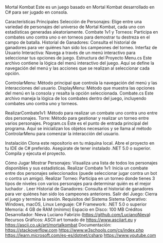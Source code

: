 Mortal Kombat
Este es un juego basado en Mortal Kombat desarrollado en C# para ser jugado en consola.

Características Principales
Selección de Personajes: Elige entre una variedad de personajes del universo de Mortal Kombat, cada uno con estadísticas generadas aleatoriamente.
Combate 1v1 y Torneos: Participa en combates uno contra uno o en torneos para demostrar tu destreza en el campo de batalla.
Historial de Ganadores: Consulta el historial de ganadores para ver quiénes han sido los campeones del torneo.
Interfaz de Usuario Interactiva: Navega a través de un menú interactivo para seleccionar tus opciones de juego.
Estructura del Proyecto
Menu.cs
Este archivo contiene la lógica del menú interactivo del juego. Aquí se define la navegación del menú y las acciones que se realizan al seleccionar cada opción.

ControlarMenu: Método principal que controla la navegación del menú y las interacciones del usuario.
DisplayMenu: Método que muestra las opciones del menú en la consola y resalta la opción seleccionada.
Combate.cs
Este archivo maneja la lógica de los combates dentro del juego, incluyendo combates uno contra uno y torneos.

RealizarCombate1v1: Método para realizar un combate uno contra uno entre dos personajes.
Torre: Método para gestionar y realizar un torneo entre varios personajes.
Program.cs
Este es el punto de entrada principal del programa. Aquí se inicializan los objetos necesarios y se llama al método ControlarMenu para comenzar la interacción del usuario.

Instalación
Clona este repositorio en tu máquina local.
Abre el proyecto en tu IDE de C# preferido.
Asegúrate de tener instalado .NET 5.0 o superior.
Compila y ejecuta el proyecto.

Cómo Jugar
Mostrar Personajes: Visualiza una lista de todos los personajes disponibles y sus estadísticas.
Realizar Combate 1v1: Inicia un combate entre dos personajes seleccionados (puede seleccionar jugar contra un bot o contra un amigo).
Realizar Torneo: Participa en un torneo donde tienes 3 tipos de niveles con varios personajes para determinar quién es el mejor luchador .
Leer Historial de Ganadores: Consulta el historial de ganadores para ver quiénes han sido los campeones anteriores.
Salir del Juego: Cierra el juego y termina la sesión.
Requisitos del Sistema
Sistema Operativo: Windows, macOS, Linux
Lenguaje: C#
Framework: .NET 5.0 o superior
Memoria: 4 GB de RAM (mínimo)
Espacio en Disco: 100 MB
Créditos
Desarrollador: Nieva Luciano Fabrizio (https://github.com/LucianoNieva)
Recursos Gráficos: ASCII art tomado de https://www.asciiart.eu y https://ascii.co.uk/art/mortalkombat
Documentación:
https://stackoverflow.com
https://www.w3schools.com/cs/index.php
https://learn.microsoft.com/es-es/dotnet/csharp
https://www.youtube.com
